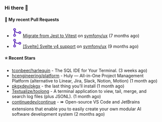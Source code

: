 ### Hi there 👋

#### 🔨 My recent Pull Requests

- ![](./assets/pr-merged.svg) [Migrate from Jest to Vitest](https://github.com/symfony/ux/pull/1202) on [symfony/ux](https://github.com/symfony/ux) (7 months ago)
- ![](./assets/pr-merged.svg) [[Svelte] Svelte v4 support](https://github.com/symfony/ux/pull/1018) on [symfony/ux](https://github.com/symfony/ux) (9 months ago)

#### ⭐ Recent Stars

- [tconbeer/harlequin](https://github.com/tconbeer/harlequin) - The SQL IDE for Your Terminal. (3 weeks ago)
- [hcengineering/platform](https://github.com/hcengineering/platform) - Huly — All-in-One Project Management Platform (alternative to Linear, Jira, Slack, Notion, Motion) (1 month ago)
- [pkgxdev/pkgx](https://github.com/pkgxdev/pkgx) - the last thing you’ll install (1 month ago)
- [Textualize/toolong](https://github.com/Textualize/toolong) - A terminal application to view, tail, merge, and search log files (plus JSONL). (1 month ago)
- [continuedev/continue](https://github.com/continuedev/continue) - ⏩ Open-source VS Code and JetBrains extensions that enable you to easily create your own modular AI software development system (2 months ago)